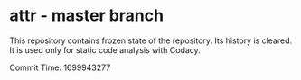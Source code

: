 # attr - master branch

This repository contains frozen state of the repository.
Its history is cleared. It is used only for static code
analysis with Codacy.

Commit Time: 1699943277